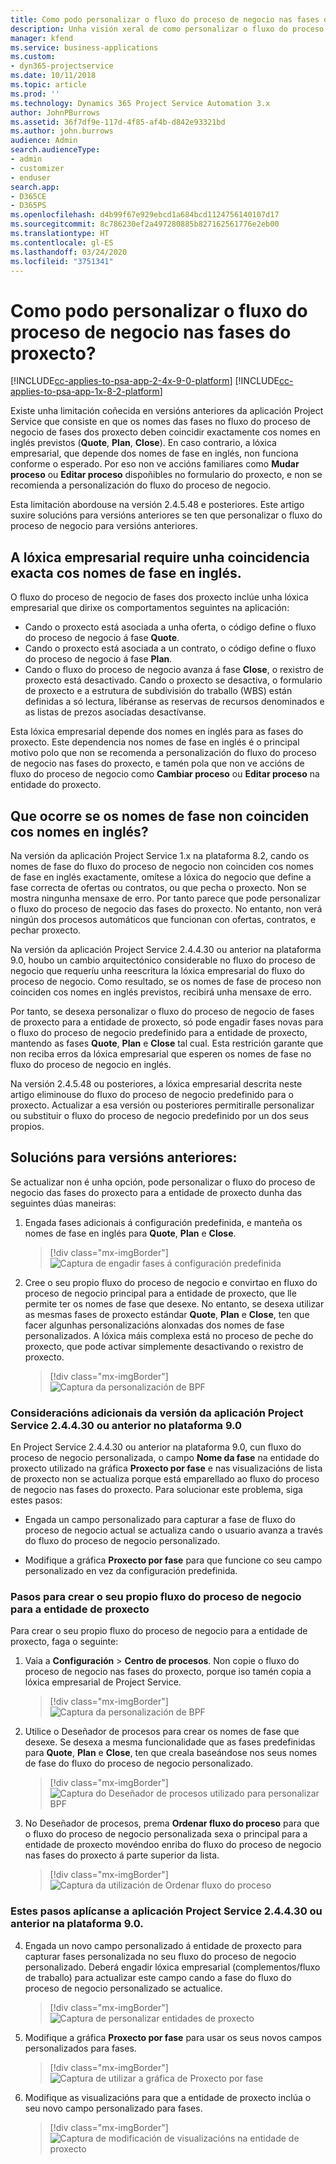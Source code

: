 ```yaml
---
title: Como podo personalizar o fluxo do proceso de negocio nas fases do proxecto?
description: Unha visión xeral de como personalizar o fluxo do proceso de negocio de Project Stages.
manager: kfend
ms.service: business-applications
ms.custom:
- dyn365-projectservice
ms.date: 10/11/2018
ms.topic: article
ms.prod: ''
ms.technology: Dynamics 365 Project Service Automation 3.x
author: JohnPBurrows
ms.assetid: 36f7df9e-117d-4f85-af4b-d842e93321bd
ms.author: john.burrows
audience: Admin
search.audienceType:
- admin
- customizer
- enduser
search.app:
- D365CE
- D365PS
ms.openlocfilehash: d4b99f67e929ebcd1a684bcd1124756140107d17
ms.sourcegitcommit: 8c786230ef2a497280885b827162561776e2eb00
ms.translationtype: HT
ms.contentlocale: gl-ES
ms.lasthandoff: 03/24/2020
ms.locfileid: "3751341"
---
```

# <a name="how-do-i-customize-the-project-stages-business-process-flow"></a>Como podo personalizar o fluxo do proceso de negocio nas fases do proxecto?
[!INCLUDE[cc-applies-to-psa-app-2-4x-9-0-platform](../includes/cc-applies-to-psa-app-2-4x-9-0-platform.md)]
[!INCLUDE[cc-applies-to-psa-app-1x-8-2-platform](../includes/cc-applies-to-psa-app-1x-8-2-platform.md)]

Existe unha limitación coñecida en versións anteriores da aplicación Project Service que consiste en que os nomes das fases no fluxo do proceso de negocio de fases dos proxecto deben coincidir exactamente cos nomes en inglés previstos (**Quote**, **Plan**, **Close**). En caso contrario, a lóxica empresarial, que depende dos nomes de fase en inglés, non funciona conforme o esperado. Por eso non ve accións familiares como **Mudar proceso** ou **Editar proceso** dispoñibles no formulario do proxecto, e non se recomienda a personalización do fluxo do proceso de negocio. 

Esta limitación abordouse na versión 2.4.5.48 e posteriores. Este artigo suxire solucións para versións anteriores se ten que personalizar o fluxo do proceso de negocio para versións anteriores.  

## <a name="business-logic-requires-an-exact-match-with-english-stage-names"></a>A lóxica empresarial require unha coincidencia exacta cos nomes de fase en inglés.

O fluxo do proceso de negocio de fases dos proxecto inclúe unha lóxica empresarial que dirixe os comportamentos seguintes na aplicación:
- Cando o proxecto está asociada a unha oferta, o código define o fluxo do proceso de negocio á fase **Quote**.
- Cando o proxecto está asociada a un contrato, o código define o fluxo do proceso de negocio á fase **Plan**.
- Cando o fluxo do proceso de negocio avanza á fase **Close**, o rexistro de proxecto está desactivado. Cando o proxecto se desactiva, o formulario de proxecto e a estrutura de subdivisión do traballo (WBS) están definidas a só lectura, libéranse as reservas de recursos denominados e as listas de prezos asociadas desactívanse.

Esta lóxica empresarial depende dos nomes en inglés para as fases do proxecto. Este dependencia nos nomes de fase en inglés é o principal motivo polo que non se recomenda a personalización do fluxo do proceso de negocio nas fases do proxecto, e tamén pola que non ve accións de fluxo do proceso de negocio como **Cambiar proceso** ou **Editar proceso** na entidade do proxecto.

## <a name="what-happens-if-the-stage-names-dont-match-the-english-names"></a>Que ocorre se os nomes de fase non coinciden cos nomes en inglés?

Na versión da aplicación Project Service 1.x na plataforma 8.2, cando os nomes de fase do fluxo do proceso de negocio non coinciden cos nomes de fase en inglés exactamente, omítese a lóxica do negocio que define a fase correcta de ofertas ou contratos, ou que pecha o proxecto. Non se mostra ningunha mensaxe de erro. Por tanto parece que pode personalizar o fluxo do proceso de negocio das fases do proxecto. No entanto, non verá ningún dos procesos automáticos que funcionan con ofertas, contratos, e pechar proxecto.

Na versión da aplicación Project Service 2.4.4.30 ou anterior na plataforma 9.0, houbo un cambio arquitectónico considerable no fluxo do proceso de negocio que requeríu unha reescritura la lóxica empresarial do fluxo do proceso de negocio. Como resultado, se os nomes de fase de proceso non coinciden cos nomes en inglés previstos, recibirá unha mensaxe de erro. 

Por tanto, se desexa personalizar o fluxo do proceso de negocio de fases de proxecto para a entidade de proxecto, só pode engadir fases novas para o fluxo do proceso de negocio predefinido para a entidade de proxecto, mantendo as fases **Quote**, **Plan** e **Close** tal cual. Esta restrición garante que non reciba erros da lóxica empresarial que esperen os nomes de fase no fluxo do proceso de negocio en inglés.

Na versión 2.4.5.48 ou posteriores, a lóxica empresarial descrita neste artigo eliminouse do fluxo do proceso de negocio predefinido para o proxecto. Actualizar a esa versión ou posteriores permitiralle personalizar ou substituir o fluxo do proceso de negocio predefinido por un dos seus propios. 

## <a name="workarounds-for-earlier-versions"></a>Solucións para versións anteriores:

Se actualizar non é unha opción, pode personalizar o fluxo do proceso de negocio das fases do proxecto para a entidade de proxecto dunha das seguintes dúas maneiras:

1. Engada fases adicionais á configuración predefinida, e manteña os nomes de fase en inglés para **Quote**, **Plan** e **Close**.

   > [!div class="mx-imgBorder"] 
   > ![Captura de engadir fases á configuración predefinida](media/FAQ-Customize-BPF-1.png)
 
2. Cree o seu propio fluxo do proceso de negocio e convirtao en fluxo do proceso de negocio principal para a entidade de proxecto, que lle permite ter os nomes de fase que desexe. No entanto, se desexa utilizar as mesmas fases de proxecto estándar **Quote**, **Plan** e **Close**, ten que facer algunhas personalizacións alonxadas dos nomes de fase personalizados. A lóxica máis complexa está no proceso de peche do proxecto, que pode activar simplemente desactivando o rexistro de proxecto.

   > [!div class="mx-imgBorder"] 
   > ![Captura da personalización de BPF](media/FAQ-Customize-BPF-2.png)

### <a name="additional-considerations-for-project-service-app-version-24430-or-earlier-on-platform-90"></a>Consideracións adicionais da versión da aplicación Project Service 2.4.4.30 ou anterior no plataforma 9.0

En Project Service 2.4.4.30 ou anterior na plataforma 9.0, cun fluxo do proceso de negocio personalizada, o campo **Nome da fase** na entidade do proxecto utilizado na gráfica **Proxecto por fase** e nas visualizacións de lista de proxecto non se actualiza porque está emparellado ao fluxo do proceso de negocio nas fases do proxecto. Para solucionar este problema, siga estes pasos:

- Engada un campo personalizado para capturar a fase de fluxo do proceso de negocio actual se actualiza cando o usuario avanza a través do fluxo do proceso de negocio personalizado.

- Modifique a gráfica **Proxecto por fase** para que funcione co seu campo personalizado en vez da configuración predefinida.

### <a name="steps-to-create-your-own-business-process-flow-for-the-project-entity"></a>Pasos para crear o seu propio fluxo do proceso de negocio para a entidade de proxecto

Para crear o seu propio fluxo do proceso de negocio para a entidade de proxecto, faga o seguinte:

1. Vaia a **Configuración** > **Centro de procesos**. Non copie o fluxo do proceso de negocio nas fases do proxecto, porque iso tamén copia a lóxica empresarial de Project Service.

   > [!div class="mx-imgBorder"] 
   > ![Captura da personalización de BPF](media/FAQ-Customize-BPF-3.png)

2. Utilice o Deseñador de procesos para crear os nomes de fase que desexe. Se desexa a mesma funcionalidade que as fases predefinidas para **Quote**, **Plan** e **Close**, ten que creala baseándose nos seus nomes de fase do fluxo do proceso de negocio personalizado.

   > [!div class="mx-imgBorder"] 
   > ![Captura do Deseñador de procesos utilizado para personalizar BPF](media/FAQ-Customize-BPF-4.png) 

3. No Deseñador de procesos, prema **Ordenar fluxo do proceso** para que o fluxo do proceso de negocio personalizada sexa o principal para a entidade de proxecto movéndoo enriba do fluxo do proceso de negocio nas fases do proxecto á parte superior da lista.

   > [!div class="mx-imgBorder"] 
   > ![Captura da utilización de Ordenar fluxo do proceso](media/FAQ-Customize-BPF-5-720.png)

### <a name="the-following-steps-apply-to-project-service-app-24430-or-earlier-on-the-90-platform"></a>Estes pasos aplícanse a aplicación Project Service 2.4.4.30 ou anterior na plataforma 9.0.

4. Engada un novo campo personalizado á entidade de proxecto para capturar fases personalizada no seu fluxo do proceso de negocio personalizado. Deberá engadir lóxica empresarial (complementos/fluxo de traballo) para actualizar este campo cando a fase do fluxo do proceso de negocio personalizado se actualice.

   > [!div class="mx-imgBorder"] 
   > ![Captura de personalizar entidades de proxecto](media/FAQ-Customize-BPF-6-720.png)

5. Modifique a gráfica **Proxecto por fase** para usar os seus novos campos personalizados para fases.

   > [!div class="mx-imgBorder"] 
   > ![Captura de utilizar a gráfica de Proxecto por fase](media/FAQ-Customize-BPF-7-720.png)

6. Modifique as visualizacións para que a entidade de proxecto inclúa o seu novo campo personalizado para fases.

   > [!div class="mx-imgBorder"] 
   > ![Captura de modificación de visualizacións na entidade de proxecto](media/FAQ-Customize-BPF-8-720.png)


